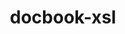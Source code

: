 ---
title: "docbook-xsl"
layout: cache
categories: [package, develop-2025-05-18]
meta: {"compilers": ["none"], "num_specs": 1, "num_specs_by_stack": {"e4s": 1, "hep": 1, "root": 1}, "oss": ["ubuntu22.04"], "platforms": ["linux"], "stacks": ["e4s", "hep", "root"], "targets": ["x86_64_v3"], "versions": ["1.79.2"]}
spec_details: [{"compiler": "none", "hash": "m6vxkfpjhrza6ujw4swgzrr6a2dsondb", "os": "ubuntu22.04", "platform": "linux", "size": "-", "stacks": ["e4s", "hep", "root"], "target": "x86_64_v3", "variants": ["build_system=generic", "patches:=a92c397"], "versions": ["1.79.2"]}]
---
